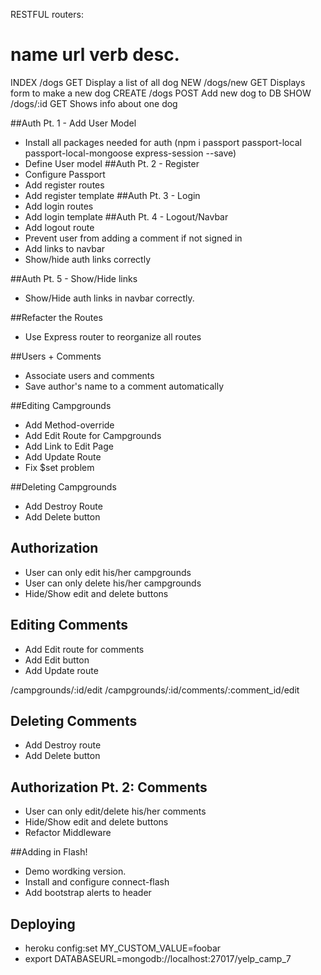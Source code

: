 RESTFUL routers:

name    url       verb     desc.
=========================================================
INDEX  /dogs      GET      Display a list of all dog
NEW    /dogs/new  GET      Displays form to make a new dog
CREATE /dogs      POST     Add new dog to DB
SHOW   /dogs/:id  GET      Shows info about one dog

##Auth Pt. 1 - Add User Model
 * Install all packages needed for auth
   (npm i passport passport-local passport-local-mongoose express-session --save)
 * Define User model
##Auth Pt. 2 - Register
 * Configure Passport
 * Add register routes
 * Add register template
##Auth Pt. 3 - Login 
 * Add login routes
 * Add login template
##Auth Pt. 4 - Logout/Navbar
 * Add logout route
 * Prevent user from adding a comment if not signed in
 * Add links to navbar
 * Show/hide auth links correctly
 
##Auth Pt. 5 - Show/Hide links
 * Show/Hide auth links in navbar correctly.  
 
##Refacter the Routes
 * Use Express router to reorganize all routes
 
##Users + Comments
 * Associate users and comments
 * Save author's name to a comment automatically 
   
##Editing Campgrounds
 * Add Method-override
 * Add Edit Route for Campgrounds
 * Add Link to Edit Page
 * Add Update Route
 * Fix $set problem
 
 ##Deleting Campgrounds
  * Add Destroy Route
  * Add Delete button
  
 ## Authorization
  * User can only edit his/her campgrounds
  * User can only delete his/her campgrounds
  * Hide/Show edit and delete buttons 
  
 ## Editing Comments
  * Add Edit route for comments
  * Add Edit button
  * Add Update route
  
  /campgrounds/:id/edit
  /campgrounds/:id/comments/:comment_id/edit
  
 ## Deleting Comments
  * Add Destroy route
  * Add Delete button 
 
 ## Authorization Pt. 2: Comments
  * User can only edit/delete his/her comments
  * Hide/Show edit and delete buttons
  * Refactor Middleware
  
 ##Adding in Flash!
  * Demo wordking version.
  * Install and configure connect-flash
  * Add bootstrap alerts to header 
  
 ## Deploying
  * heroku config:set MY_CUSTOM_VALUE=foobar
  * export DATABASEURL=mongodb://localhost:27017/yelp_camp_7